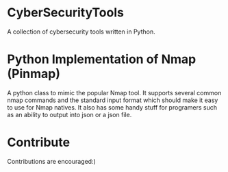 # CyberSecurityTools
A collection of cybersecurity tools written in Python.

# Python Implementation of Nmap (Pinmap)
A python class to mimic the popular Nmap tool. It supports several common nmap commands and the standard input format which should make it easy to use for Nmap natives. It also has some handy stuff for programers such as an ability to output into json or a json file. 

# Contribute
Contributions are encouraged:) 
